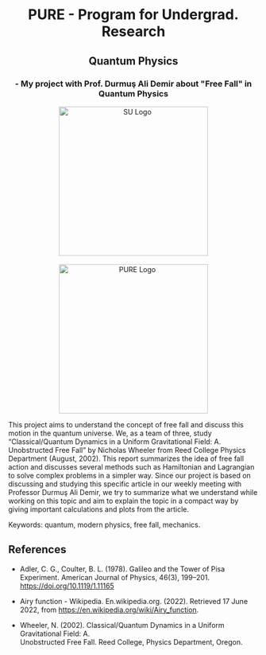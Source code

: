
<h1 align="center"> PURE - Program for Undergrad. Research </h1>
<h2 align="center">  Quantum Physics </h2>
<h3 align="center"> - My project with Prof. Durmuş Ali Demir about "Free Fall" in Quantum Physics </h3>


<div align="center">
    <img src="https://sabanciuniv.edu/themes/custom/su/logo.svg" alt="SU Logo" width="300"/>
</div>
<br>
<div align="center">
    <img src="https://pure.sabanciuniv.edu/sites/pure.sabanciuniv.edu/files/pure-logo.png" alt="PURE Logo" width="300"/>
</div>

This project aims to understand the concept of free fall and discuss this motion in the quantum universe. 
We, as a team of three, study “Classical/Quantum Dynamics in a Uniform Gravitational Field: A. 
Unobstructed Free Fall” by Nicholas Wheeler from Reed College Physics Department 
(August, 2002). This report summarizes the idea of free fall action and discusses several 
methods such as Hamiltonian and Lagrangian to solve complex problems in a simpler way. 
Since our project is based on discussing and studying this specific article in our weekly 
meeting with Professor Durmuş Ali Demir, we try to summarize what we understand while 
working on this topic and aim to explain the topic in a compact way by giving important 
calculations and plots from the article. 

Keywords: quantum, modern physics, free fall, mechanics. 

## References 

- Adler, C. G., Coulter, B. L. (1978). Galileo and the Tower of Pisa Experiment. American Journal of 
Physics, 46(3), 199–201. https://doi.org/10.1119/1.11165  

- Airy function - Wikipedia. En.wikipedia.org. (2022). Retrieved 17 June 2022, from 
https://en.wikipedia.org/wiki/Airy_function. 

- Wheeler, N. (2002). Classical/Quantum Dynamics in a Uniform Gravitational Field: A.    
Unobstructed Free Fall. Reed College, Physics Department, Oregon. 
